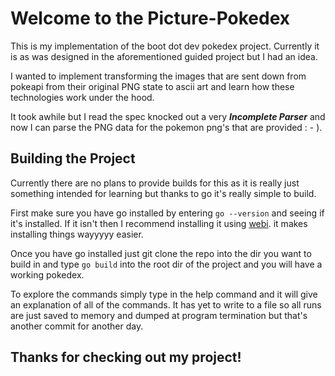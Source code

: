 # Welcome to the Picture-Pokedex
This is my implementation of the boot dot dev pokedex project. Currently it is as was designed in the aforementioned guided project but I had an idea.

I wanted to implement transforming the images that are sent down from pokeapi from their original PNG state to ascii art and learn how these technologies work under the hood.

It took awhile but I read the spec knocked out a very ***Incomplete Parser*** and now I can parse the PNG data for the pokemon png's that are provided : - ).

## Building the Project

Currently there are no plans to provide builds for this as it is really just something intended for learning but thanks to go it's really simple to build.

First make sure you have go installed by entering `go --version` and seeing if it's installed.  If it isn't then I recommend installing it using [webi](https://webinstall.dev/golang/). it makes installing things wayyyyy easier.

Once you have go installed just git clone the repo into the dir you want to build in and type `go build` into the root dir of the project and you will have a working pokedex. 

To explore the commands simply type in the help command and it will give an explanation of all of the commands.  It has yet to write to a file so all runs are just saved to memory and dumped at program termination but that's another commit for another day.

## Thanks for checking out my project!
